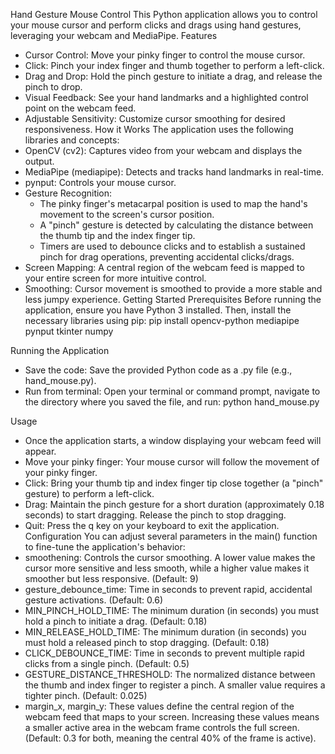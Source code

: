Hand Gesture Mouse Control
This Python application allows you to control your mouse cursor and perform clicks and drags using hand gestures, leveraging your webcam and MediaPipe.
Features
 * Cursor Control: Move your pinky finger to control the mouse cursor.
 * Click: Pinch your index finger and thumb together to perform a left-click.
 * Drag and Drop: Hold the pinch gesture to initiate a drag, and release the pinch to drop.
 * Visual Feedback: See your hand landmarks and a highlighted control point on the webcam feed.
 * Adjustable Sensitivity: Customize cursor smoothing for desired responsiveness.
How it Works
The application uses the following libraries and concepts:
 * OpenCV (cv2): Captures video from your webcam and displays the output.
 * MediaPipe (mediapipe): Detects and tracks hand landmarks in real-time.
 * pynput: Controls your mouse cursor.
 * Gesture Recognition:
   * The pinky finger's metacarpal position is used to map the hand's movement to the screen's cursor position.
   * A "pinch" gesture is detected by calculating the distance between the thumb tip and the index finger tip.
   * Timers are used to debounce clicks and to establish a sustained pinch for drag operations, preventing accidental clicks/drags.
 * Screen Mapping: A central region of the webcam feed is mapped to your entire screen for more intuitive control.
 * Smoothing: Cursor movement is smoothed to provide a more stable and less jumpy experience.
Getting Started
Prerequisites
Before running the application, ensure you have Python 3 installed. Then, install the necessary libraries using pip:
pip install opencv-python mediapipe pynput tkinter numpy

Running the Application
 * Save the code: Save the provided Python code as a .py file (e.g., hand_mouse.py).
 * Run from terminal: Open your terminal or command prompt, navigate to the directory where you saved the file, and run:
   python hand_mouse.py

Usage
 * Once the application starts, a window displaying your webcam feed will appear.
 * Move your pinky finger: Your mouse cursor will follow the movement of your pinky finger.
 * Click: Bring your thumb tip and index finger tip close together (a "pinch" gesture) to perform a left-click.
 * Drag: Maintain the pinch gesture for a short duration (approximately 0.18 seconds) to start dragging. Release the pinch to stop dragging.
 * Quit: Press the q key on your keyboard to exit the application.
Configuration
You can adjust several parameters in the main() function to fine-tune the application's behavior:
 * smoothening: Controls the cursor smoothing. A lower value makes the cursor more sensitive and less smooth, while a higher value makes it smoother but less responsive. (Default: 9)
 * gesture_debounce_time: Time in seconds to prevent rapid, accidental gesture activations. (Default: 0.6)
 * MIN_PINCH_HOLD_TIME: The minimum duration (in seconds) you must hold a pinch to initiate a drag. (Default: 0.18)
 * MIN_RELEASE_HOLD_TIME: The minimum duration (in seconds) you must hold a released pinch to stop dragging. (Default: 0.18)
 * CLICK_DEBOUNCE_TIME: Time in seconds to prevent multiple rapid clicks from a single pinch. (Default: 0.5)
 * GESTURE_DISTANCE_THRESHOLD: The normalized distance between the thumb and index finger to register a pinch. A smaller value requires a tighter pinch. (Default: 0.025)
 * margin_x, margin_y: These values define the central region of the webcam feed that maps to your screen. Increasing these values means a smaller active area in the webcam frame controls the full screen. (Default: 0.3 for both, meaning the central 40% of the frame is active).
 
